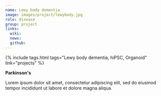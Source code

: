 ```yaml
---
name: Lewy body dementia
image: images/project/lewybody.jpg
role: disease
group: project
links:
  wiki:
  news:
  github:
---
```


{%
  include tags.html
  tags="Lewy body dementia, hiPSC, Organoid"
  link="projects"
%}

<strong>Parkinson's</strong>

Lorem ipsum dolor sit amet, consectetur adipiscing elit, sed do eiusmod tempor incididunt ut labore et dolore magna aliqua.
